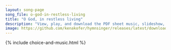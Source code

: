 ```yaml
---
layout: song-page
song_file: o-god-in-restless-living
title: "O God, in restless living"
description: "View, play, and download the PDF sheet music, slideshow, and audio. Lyrics: O God in restless living we lose our spirit's peace. Calm our unwise confusion, bid thou our clamor cease. Let anxious hearts grow quiet, like pools a... english theist 4part chords"
image: https://github.com/kenakofer/hymnsinger/releases/latest/download/o-god-in-restless-living-trad.png
---
```


{% include choice-and-music.html %}